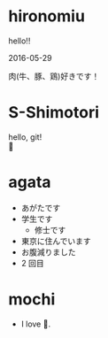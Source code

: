 # hironomiu

hello!!

2016-05-29

肉(牛、豚、鶏)好きです！

# S-Shimotori

hello, git!  
:sushi:

# agata
- あがたです
- 学生です
  - 修士です
- 東京に住んでいます
- お腹減りました
- 2 回目

# mochi
- I love :sushi:.
